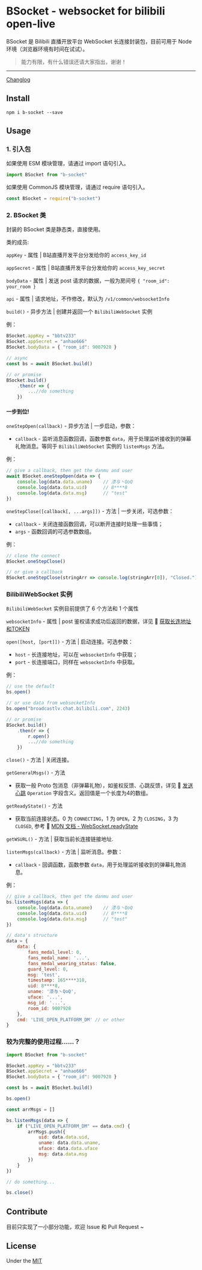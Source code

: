 # BSocket - websocket for bilibili open-live

BSocket 是 Bilibili 直播开放平台 WebSocket 长连接封装包，目前可用于 Node 环境（浏览器环境有时间在试试）。

>能力有限，有什么错误还请大家指出，谢谢！

---

[Changlog](CHANGELOG.md)

## Install

```
npm i b-socket --save
```

## Usage

### 1. 引入包

如果使用 ESM 模块管理，请通过 import 语句引入。

```javascript
import BSocket from "b-socket"
```

如果使用 CommonJS 模块管理，请通过 require 语句引入。

```javascript
const BSocket = require("b-socket")
```

### 2. BSocket 类

封装的 BSocket 类是静态类，直接使用。

类的成员:

`appKey` - 属性 | B站直播开发平台分发给你的 `access_key_id`

`appSecret` - 属性 | B站直播开发平台分发给你的 `access_key_secret`

`bodyData` - 属性 | 发送 post 请求的数据，一般为房间号 `{ "room_id": your_room }`

`api` - 属性 | 请求地址，不作修改，默认为 `/v1/common/websocketInfo`

`build()` - 异步方法 | 创建并返回一个 `BilibiliWebSocket` 实例

例：

```javascript
BSocket.appKey = "bbtv233"
BSocket.appSecret = "anhao666"
BSocket.bodyData = { "room_id": 9007928 }

// async
const bs = await BSocket.build()

// or promise
BSocket.build()
    .then(r => {
        ...//do something
    })
```

#### 一步到位!

`oneStepOpen(callback)` - 异步方法 | 一步启动，参数：
- `callback` - 监听消息函数回调，函数参数 `data`，用于处理监听接收到的弹幕礼物消息。等同于 `BilibiliWebSocket` 实例的 `listenMsgs` 方法。

例：
```javascript
// give a callback, then get the danmu and user
await BSocket.oneStepOpen(data => {
    console.log(data.data.uname)    // 漆与丶QoQ
    console.log(data.data.uid)      // 8****8
    console.log(data.data.msg)      // "test"
})
```

`oneStepClose([callback[, ...args]])` - 方法 | 一步关闭，可选参数：
- `callback` - 关闭连接函数回调，可以断开连接时处理一些事情；
- `args` - 函数回调的可选参数数组。

例：
```javascript
// close the connect
BSocket.oneStepClose()

// or give a callback
BSocket.oneStepClose(stringArr => console.log(stringArr[0]), "Closed.")
```

### BilibiliWebSocket 实例

`BilibiliWebSocket` 实例目前提供了 6 个方法和 1 个属性

`websocketInfo` - 属性 | post 鉴权请求成功后返回的数据，详见 🔗 [获取长连地址和TOKEN](https://open-live.bilibili.com/document/doc&tool/api/websocket.html#_1-%E8%8E%B7%E5%8F%96%E9%95%BF%E8%BF%9E%E5%9C%B0%E5%9D%80%E5%92%8Ctoken)

`open([host, [port]])` - 方法 | 启动连接。可选参数：
- `host` - 长连接地址，可以在 `websocketInfo` 中获取；
- `port` - 长连接端口，同样在 `websocketInfo` 中获取。

例：
```javascript
// use the default
bs.open()

// or use data from websocketInfo
bs.open("broadcastlv.chat.bilibili.com", 2243)

// or promise
BSocket.build()
    .then(r => {
        r.open()
        ...//do something
    })
```

`close()` - 方法 | 关闭连接。

`getGeneralMsgs()` - 方法
- 获取一般 Proto 包消息（非弹幕礼物），如鉴权反馈、心跳反馈，详见 🔗 [发送心跳](https://open-live.bilibili.com/document/doc&tool/api/websocket.html#_3-%E5%8F%91%E9%80%81%E5%BF%83%E8%B7%B3) `Operation` 字段含义。返回值是一个长度为4的数组。

`getReadyState()` - 方法
- 获取当前连接状态。0 为 `CONNECTING`，1 为 `OPEN`，2 为 `CLOSING`，3 为 `CLOSED`, 参考 🔗 [MDN 文档 - WebSocket.readyState](https://developer.mozilla.org/zh-CN/docs/Web/API/WebSocket/readyState)

`getWSURL()` - 方法 | 获取当前长连接链接地址.

`listenMsgs(callback)` - 方法 | 监听消息。参数：
- `callback` - 回调函数，函数参数 `data`，用于处理监听接收到的弹幕礼物消息。

例：
```javascript
// give a callback, then get the danmu and user
bs.listenMsgs(data => {
    console.log(data.data.uname)    // 漆与丶QoQ
    console.log(data.data.uid)      // 8****8
    console.log(data.data.msg)      // "test"
})

// data's structure
data = {
    data: {
        fans_medal_level: 0,
        fans_medal_name: '...',
        fans_medal_wearing_status: false,
        guard_level: 0,
        msg: 'test',
        timestamp: 165****318,
        uid: 8****8,
        uname: '漆与丶QoQ',
        uface: '...',
        msg_id: '...',
        room_id: 9007928
    },
    cmd: 'LIVE_OPEN_PLATFORM_DM' // or other
}
```

### 较为完整的使用过程……？

```javascript
import BSocket from "b-socket"

BSocket.appKey = "bbtv233"
BSocket.appSecret = "anhao666"
BSocket.bodyData = { "room_id": 9007928 }

const bs = await BSocket.build()

bs.open()

const arrMsgs = []

bs.listenMsgs(data => {
    if ("LIVE_OPEN_PLATFORM_DM" == data.cmd) {
        arrMsgs.push({
            uid: data.data.uid,
            uname: data.data.uname,
            uface: data.data.uface
            msg: data.data.msg
        })
    }
})

// do something...

bs.close()
```

## Contribute

目前只实现了一小部分功能，欢迎 Issue 和 Pull Request ~

## License

Under the [MIT](LICENSE)
